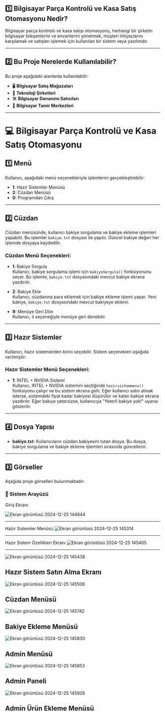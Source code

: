 

## 1️⃣ Bilgisayar Parça Kontrolü ve Kasa Satış Otomasyonu Nedir? 
Bilgisayar parça kontrolü ve kasa satışı otomasyonu, herhangi bir şirketin bilgisayar bileşenlerini ve envanterini yönetmek, müşteri ihtiyaçlarını karşılamak ve satışları işlemek için kullanılan bir sistem veya yazılımdır.

---

## 2️⃣ Bu Proje Nerelerde Kullanılabilir? 
Bu proje aşağıdaki alanlarda kullanılabilir:
- 🖥️ **Bilgisayar Satış Mağazaları**
- 🏢 **Teknoloji Şirketleri**
- 🛠️ **Bilgisayar Donanımı Satıcıları**
- 🔧 **Bilgisayar Tamir Merkezleri**

---

# 💻 Bilgisayar Parça Kontrolü ve Kasa Satış Otomasyonu

## 1️⃣ Menü

Kullanıcı, aşağıdaki menü seçenekleriyle işlemlerini gerçekleştirebilir:

- **1**: Hazır Sistemler Menüsü  
- **2**: Cüzdan Menüsü  
- **0**: Programdan Çıkış

---

## 2️⃣ Cüzdan

Cüzdan menüsünde, kullanıcı bakiye sorgulama ve bakiye ekleme işlemleri yapabilir. Bu işlemler `bakiye.txt` dosyası ile yapılır. Güncel bakiye değeri her işlemde dosyaya kaydedilir.

### **Cüzdan Menü Seçenekleri:**
- **1**: Bakiye Sorgula  
  Kullanıcı, bakiye sorgulama işlemi için `bakiyeSorgula()` fonksiyonunu seçer. Bu işlemle, `bakiye.txt` dosyasındaki mevcut bakiye ekrana yazdırılır.
  
- **2**: Bakiye Ekle  
  Kullanıcı, cüzdanına para eklemek için bakiye ekleme işlemi yapar. Yeni bakiye, `bakiye.txt` dosyasındaki mevcut bakiyeye eklenir.

- **9**: Menüye Geri Dön  
  Kullanıcı, `9` seçeneğiyle menüye geri dönebilir.

---

## 3️⃣ Hazır Sistemler

Kullanıcı, hazır sistemlerden birini seçebilir. Sistem seçenekleri aşağıda verilmiştir:

### **Hazır Sistemler Menü Seçenekleri:**
- **1**: INTEL + NVIDIA Sistemi  
  Kullanıcı, INTEL + NVIDIA sistemini seçtiğinde `hazirsistemmenu()` fonksiyonu çalışır ve bu sistem ekrana gelir. Eğer kullanıcı satın almak isterse, sistemdeki fiyat kadar bakiyesi düşürülür ve kalan bakiye ekrana yazdırılır. Eğer bakiye yetersizse, kullanıcıya "Yeterli bakiye yok!" uyarısı gösterilir.

---

## 4️⃣ Dosya Yapısı

- **bakiye.txt**: Kullanıcıların cüzdan bakiyesini tutan dosya. Bu dosya, bakiye sorgulama ve bakiye ekleme işlemleri sırasında güncellenir.

---
## 3️⃣ Görseller
Aşağıda proje görselleri bulunmaktadır:

### 📌 Sistem Arayüzü
Giriş Ekranı 

![Ekran görüntüsü 2024-12-25 144644](https://github.com/user-attachments/assets/9948140c-3574-4966-b0ae-0bbd5ba2ec3c)


---
Hazır Sistemler Menüsü
![Ekran görüntüsü 2024-12-25 145314](https://github.com/user-attachments/assets/125f1309-abb3-493b-9732-2230995b1ba0)


---
Hazır Sistem Özellikleri Ekranı
![Ekran görüntüsü 2024-12-25 145405](https://github.com/user-attachments/assets/82fd791c-7dd7-4414-afe2-f10bf8a3b4e7)


---
![Ekran görüntüsü 2024-12-25 145438](https://github.com/user-attachments/assets/efc305b1-62d6-42c3-bee5-a95167db058c)

Hazır Sistem Satın Alma Ekranı 
---
![Ekran görüntüsü 2024-12-25 145506](https://github.com/user-attachments/assets/07ae0310-38f1-4860-8586-e93aeb517f6e)

Cüzdan Menüsü 
---
![Ekran görüntüsü 2024-12-25 145742](https://github.com/user-attachments/assets/d052e7a5-ffa5-4270-8266-f79877ed7d1e)

Bakiye Ekleme Menüsü 
---
![Ekran görüntüsü 2024-12-25 145830](https://github.com/user-attachments/assets/4f548ee1-55b5-43ff-9fd2-ed3bbd6bdab8)

Admin Menüsü
---
![Ekran görüntüsü 2024-12-25 145853](https://github.com/user-attachments/assets/894e4095-e219-4efd-b583-0dd756f09e0b)

Admin Paneli
---
![Ekran görüntüsü 2024-12-25 145928](https://github.com/user-attachments/assets/241acec7-d26b-4fd3-8fb8-88016f3153c1)

Admin Ürün Ekleme Menüsü 
---









